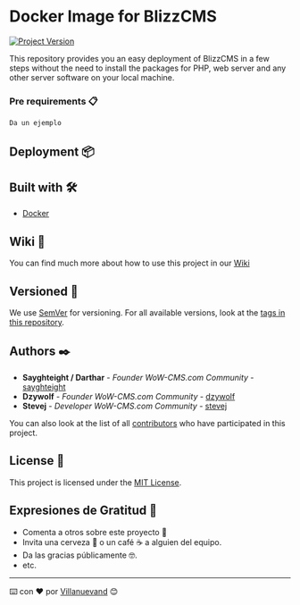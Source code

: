 # Docker Image for BlizzCMS
[![Project Version](https://img.shields.io/badge/Version-V0.1-green.svg?style=for-the-badge)](#)

This repository provides you an easy deployment of BlizzCMS in a few steps without the need to install the packages for PHP, web server and any other server software on your local machine.


### Pre requirements  📋

```
Da un ejemplo
```

## Deployment  📦



## Built with  🛠️

* [Docker](https://www.docker.com/)

## Wiki 📖

You can find much more about how to use this project in our [Wiki](https://github.com/WoW-CMS/Docker-BlizzCMS/wiki)

## Versioned  📌

We use [SemVer](http://semver.org/) for versioning. For all available versions, look at the [tags in this repository](https://github.com/WoW-CMS/Docker-BlizzCMS/tags). 

## Authors ✒️

* **Sayghteight / Darthar** - *Founder WoW-CMS.com Community* - [sayghteight](https://github.com/sayghteight)
* **Dzywolf** - *Founder WoW-CMS.com Community* - [dzywolf](#)
* **Stevej** - *Developer WoW-CMS.com Community* - [stevej](#)

You can also look at the list of all [contributors](https://github.com/WoW-CMS/Docker-BlizzCMS/contributors) who have participated in this project.

## License 📄

This project is licensed under the [MIT License](LICENSE).

## Expresiones de Gratitud 🎁

* Comenta a otros sobre este proyecto 📢
* Invita una cerveza 🍺 o un café ☕ a alguien del equipo. 
* Da las gracias públicamente 🤓.
* etc.



---
⌨️ con ❤️ por [Villanuevand](https://github.com/Villanuevand) 😊
